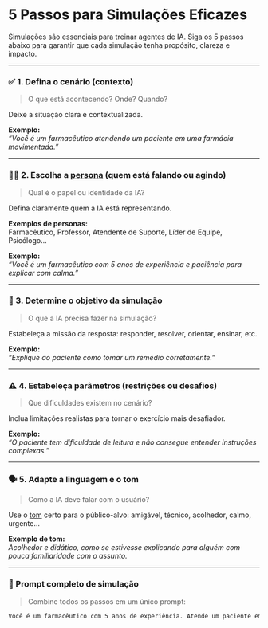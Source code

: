 # 5 Passos para Simulações Eficazes

Simulações são essenciais para treinar agentes de IA. Siga os 5 passos abaixo para garantir que cada simulação tenha propósito, clareza e impacto.

---

### ✅ 1. Defina o cenário (contexto)

> O que está acontecendo? Onde? Quando?

Deixe a situação clara e contextualizada.

**Exemplo:**  
_“Você é um farmacêutico atendendo um paciente em uma farmácia movimentada.”_

---

### 🧑‍⚕️ 2. Escolha a [persona](./tom-persona-escrita.md#persona) (quem está falando ou agindo)

> Qual é o papel ou identidade da IA?

Defina claramente quem a IA está representando.

**Exemplos de personas:**  
Farmacêutico, Professor, Atendente de Suporte, Líder de Equipe, Psicólogo...

**Exemplo:**  
_“Você é um farmacêutico com 5 anos de experiência e paciência para explicar com calma.”_

---

### 🎯 3. Determine o objetivo da simulação

> O que a IA precisa fazer na simulação?

Estabeleça a missão da resposta: responder, resolver, orientar, ensinar, etc.

**Exemplo:**  
_“Explique ao paciente como tomar um remédio corretamente.”_

---

### ⚠️ 4. Estabeleça parâmetros (restrições ou desafios)

> Que dificuldades existem no cenário?

Inclua limitações realistas para tornar o exercício mais desafiador.

**Exemplo:**  
_“O paciente tem dificuldade de leitura e não consegue entender instruções complexas.”_

---

### 🗣️ 5. Adapte a linguagem e o tom

> Como a IA deve falar com o usuário?

Use o [tom](./tom-persona-escrita.md#tom) certo para o público-alvo: amigável, técnico, acolhedor, calmo, urgente...

**Exemplo de tom:**  
_Acolhedor e didático, como se estivesse explicando para alguém com pouca familiaridade com o assunto._

---

### 🧩 Prompt completo de simulação

> Combine todos os passos em um único prompt:

```txt
Você é um farmacêutico com 5 anos de experiência. Atende um paciente em uma farmácia movimentada. O paciente tem dificuldade de leitura e precisa entender como tomar um remédio corretamente. Responda de forma acolhedora e clara, usando linguagem simples.
```
